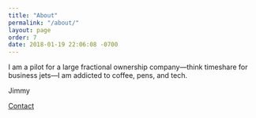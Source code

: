 ```yaml
---
title: "About"
permalink: "/about/"
layout: page
order: 7
date: 2018-01-19 22:06:08 -0700
---
```

I am a pilot for a large fractional ownership company—think timeshare for business jets—I am addicted to coffee, pens, and tech. 

Jimmy

[Contact](mailto:jimmy@jmreekes.com)
